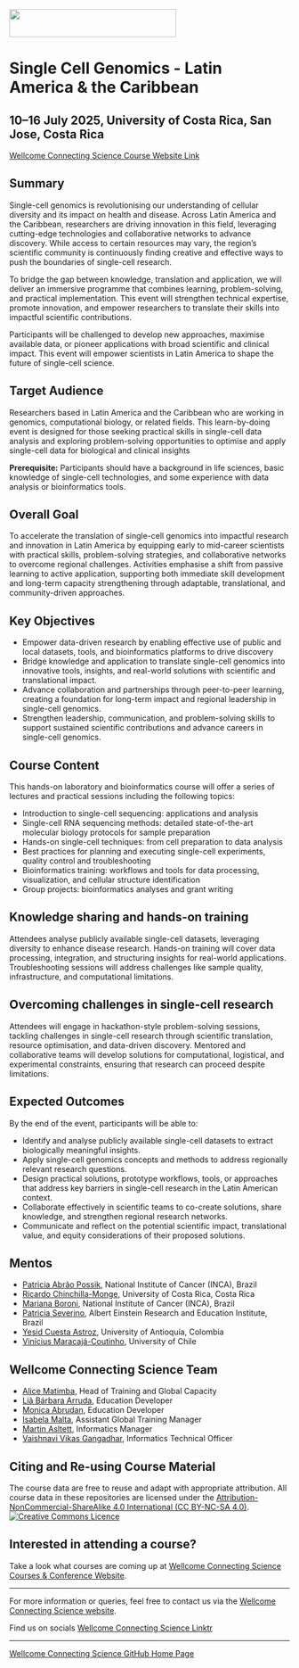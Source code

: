 <img src="https://coursesandconferences.wellcomeconnectingscience.org/wp-content/themes/wcc_courses_and_conferences/dist/assets/svg/logo.svg" width="300" height="50"> 

# Single Cell Genomics - Latin America & the Caribbean

## 10–16 July 2025, University of Costa Rica, San Jose, Costa Rica

[Wellcome Connecting Science Course Website Link](https://coursesandconferences.wellcomeconnectingscience.org/event/single-cell-technologies-practical-approaches-advancing-research-latin-america-and-the-caribbean-20250710/) <br /> 

## Summary

Single-cell genomics is revolutionising our understanding of cellular diversity and its impact on health and disease. Across Latin America and the Caribbean, researchers are driving innovation in this field, leveraging cutting-edge technologies and collaborative networks to advance discovery. While access to certain resources may vary, the region’s scientific community is continuously finding creative and effective ways to push the boundaries of single-cell research.

To bridge the gap between knowledge, translation and application, we will deliver an immersive programme that combines learning, problem-solving, and practical implementation. This event will strengthen technical expertise, promote innovation, and empower researchers to translate their skills into impactful scientific contributions.

Participants will be challenged to develop new approaches, maximise available data, or pioneer applications with broad scientific and clinical impact. This event will empower scientists in Latin America to shape the future of single-cell science.

## Target Audience

Researchers based in Latin America and the Caribbean who are working in genomics, computational biology, or related fields. This learn-by-doing event is designed for those seeking practical skills in single-cell data analysis and exploring problem-solving opportunities to optimise and apply single-cell data for biological and clinical insights

**Prerequisite:** Participants should have a background in life sciences, basic knowledge of single-cell technologies, and some experience with data analysis or bioinformatics tools.

## Overall Goal
To accelerate the translation of single-cell genomics into impactful research and innovation in Latin America by equipping early to mid-career scientists with practical skills, problem-solving strategies, and collaborative networks to overcome regional challenges. Activities emphasise a shift from passive learning to active application, supporting both immediate skill development and long-term capacity strengthening through adaptable, translational, and community-driven approaches.

## Key Objectives
- Empower data-driven research by enabling effective use of public and local datasets, tools, and bioinformatics platforms to drive discovery
- Bridge knowledge and application to translate single-cell genomics into innovative tools, insights, and real-world solutions with scientific and translational impact.
- Advance collaboration and partnerships through peer-to-peer learning, creating a foundation for long-term impact and regional leadership in single-cell genomics.
- Strengthen leadership, communication, and problem-solving skills to support sustained scientific contributions and advance careers in single-cell genomics.

## Course Content

This hands-on laboratory and bioinformatics course will offer a series of lectures and practical sessions including the following topics:

- Introduction to single-cell sequencing: applications and analysis
- Single-cell RNA sequencing methods: detailed state-of-the-art molecular biology protocols for sample preparation
- Hands-on single-cell techniques: from cell preparation to data analysis
- Best practices for planning and executing single-cell experiments, quality control and troubleshooting
- Bioinformatics training: workflows and tools for data processing, visualization, and cellular structure identification 
- Group projects: bioinformatics analyses and grant writing

## Knowledge sharing and hands-on training 

Attendees analyse publicly available single-cell datasets, leveraging diversity to enhance disease research. Hands-on training will cover data processing, integration, and structuring insights for real-world applications. Troubleshooting sessions will address challenges like sample quality, infrastructure, and computational limitations.

## Overcoming challenges in single-cell research

Attendees will engage in hackathon-style problem-solving sessions, tackling challenges in single-cell research through scientific translation, resource optimisation, and data-driven discovery. Mentored and collaborative teams will develop solutions for computational, logistical, and experimental constraints, ensuring that research can proceed despite limitations. 

## Expected Outcomes
By the end of the event, participants will be able to:

- Identify and analyse publicly available single-cell datasets to extract biologically meaningful insights.
- Apply single-cell genomics concepts and methods to address regionally relevant research questions.
- Design practical solutions, prototype workflows, tools, or approaches that address key barriers in single-cell research in the Latin American context.
- Collaborate effectively in scientific teams to co-create solutions, share knowledge, and strengthen regional research networks.
- Communicate and reflect on the potential scientific impact, translational value, and equity considerations of their proposed solutions.

## Mentos
- [Patricia Abrão Possik](https://www.researchgate.net/profile/Patricia-Possik-2), National Institute of Cancer (INCA), Brazil
- [Ricardo Chinchilla-Monge](), University of Costa Rica, Costa Rica
- [Mariana Boroni](https://www.gov.br/inca/pt-br/assuntos/pesquisa/pesquisa-basica-e-experimental/bioinformatica-e-biologia-computacional), National Institute of Cancer (INCA), Brazil
- [Patricia Severino](https://www.researchgate.net/profile/Patricia-Severino), Albert Einstein Research and Education Institute, Brazil
- [Yesid Cuesta Astroz](https://scholar.google.es/citations?user=q0hiAjEAAAAJ&hl=es), University of Antioquía, Colombia
- [Vinícius Maracajá-Coutinho](), University of Chile


## Wellcome Connecting Science Team
- [Alice Matimba](https://uk.linkedin.com/in/alice-matimba-8805177), Head of Training and Global Capacity
- [Liã Bárbara Arruda](https://www.wellcomeconnectingscience.org/person/barbara-arruda-lia/), Education Developer
- [Monica Abrudan](https://www.wellcomeconnectingscience.org/person/abrudan-monica/), Education Developer
- [Isabela Malta](https://www.linkedin.com/in/isabela-malta-754503162/), Assistant Global Training Manager
- [Martin Asltett](https://coursesandconferences.wellcomeconnectingscience.org/about-us/the-team/), Informatics Manager
- [Vaishnavi Vikas Gangadhar](https://www.wellcomeconnectingscience.org/person/gangadhar-vaishnavi/), Informatics Technical Officer


## Citing and Re-using Course Material

The course data are free to reuse and adapt with appropriate attribution. All course data in these repositories are licensed under the <a rel="license" href="https://creativecommons.org/licenses/by-nc-sa/4.0/">Attribution-NonCommercial-ShareAlike 4.0 International (CC BY-NC-SA 4.0)</a>. <a rel="license" href="http://creativecommons.org/licenses/by/4.0/"><img alt="Creative Commons Licence" style="border-width:0" src="https://i.creativecommons.org/l/by-nc-sa/4.0/88x31.png" /></a><br /> 

## Interested in attending a course?

Take a look what courses are coming up at [Wellcome Connecting Science Courses & Conference Website](https://coursesandconferences.wellcomeconnectingscience.org/our-events/).

---

For more information or queries, feel free to contact us via the [Wellcome Connecting Science website](https://coursesandconferences.wellcomeconnectingscience.org).<br /> 


Find us on socials [Wellcome Connecting Science Linktr](https://linktr.ee/eventswcs)

---

[Wellcome Connecting Science GitHub Home Page](https://github.com/WCSCourses) <br /> 
